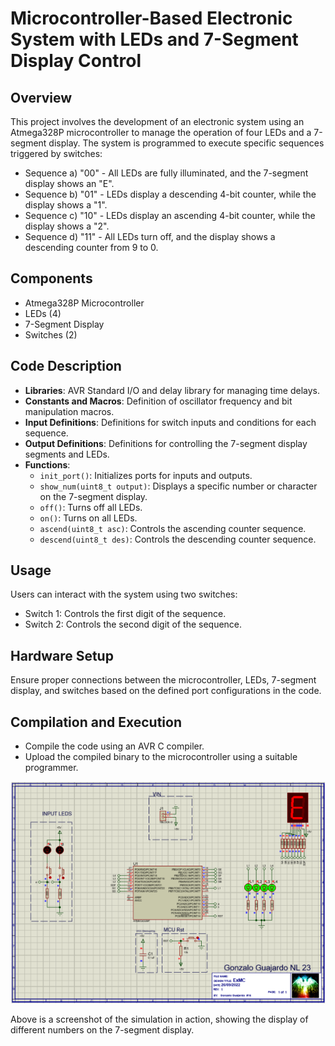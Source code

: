 # Microcontroller-Based Electronic System with LEDs and 7-Segment Display Control

## Overview
This project involves the development of an electronic system using an Atmega328P microcontroller to manage the operation of four LEDs and a 7-segment display. The system is programmed to execute specific sequences triggered by switches:

- Sequence a) "00" - All LEDs are fully illuminated, and the 7-segment display shows an "E".
- Sequence b) "01" - LEDs display a descending 4-bit counter, while the display shows a "1".
- Sequence c) "10" - LEDs display an ascending 4-bit counter, while the display shows a "2".
- Sequence d) "11" - All LEDs turn off, and the display shows a descending counter from 9 to 0.

## Components
- Atmega328P Microcontroller
- LEDs (4)
- 7-Segment Display
- Switches (2)

## Code Description
- **Libraries**: AVR Standard I/O and delay library for managing time delays.
- **Constants and Macros**: Definition of oscillator frequency and bit manipulation macros.
- **Input Definitions**: Definitions for switch inputs and conditions for each sequence.
- **Output Definitions**: Definitions for controlling the 7-segment display segments and LEDs.
- **Functions**:
  - `init_port()`: Initializes ports for inputs and outputs.
  - `show_num(uint8_t output)`: Displays a specific number or character on the 7-segment display.
  - `off()`: Turns off all LEDs.
  - `on()`: Turns on all LEDs.
  - `ascend(uint8_t asc)`: Controls the ascending counter sequence.
  - `descend(uint8_t des)`: Controls the descending counter sequence.

## Usage
Users can interact with the system using two switches:
- Switch 1: Controls the first digit of the sequence.
- Switch 2: Controls the second digit of the sequence.

## Hardware Setup
Ensure proper connections between the microcontroller, LEDs, 7-segment display, and switches based on the defined port configurations in the code.

## Compilation and Execution
- Compile the code using an AVR C compiler.
- Upload the compiled binary to the microcontroller using a suitable programmer.

[![Simulation Screenshot](Sequences.png)](Sequences.png)

Above is a screenshot of the simulation in action, showing the display of different numbers on the 7-segment display.

